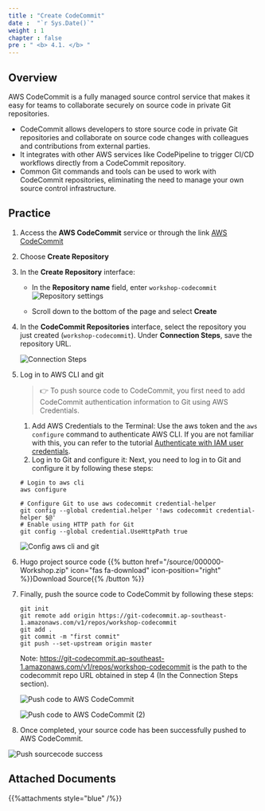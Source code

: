 ```yaml
---
title : "Create CodeCommit"
date :  "`r Sys.Date()`" 
weight : 1
chapter : false
pre : " <b> 4.1. </b> "
---
```

## Overview

AWS CodeCommit is a fully managed source control service that makes it easy for teams to collaborate securely on source code in private Git repositories.
- CodeCommit allows developers to store source code in private Git repositories and collaborate on source code changes with colleagues and contributions from external parties.
- It integrates with other AWS services like CodePipeline to trigger CI/CD workflows directly from a CodeCommit repository.
- Common Git commands and tools can be used to work with CodeCommit repositories, eliminating the need to manage your own source control infrastructure.

## Practice

1. Access the **AWS CodeCommit** service or through the link [AWS CodeCommit](https://console.aws.amazon.com/codesuite/codecommit/repositories)

2. Choose **Create Repository**

3. In the **Create Repository** interface:
   
    - In the **Repository name** field, enter `workshop-codecommit`
    ![Repository settings](/images/4-cicd/4.1-codecommit/4.1.1-create.png)

    - Scroll down to the bottom of the page and select **Create**

4. In the **CodeCommit Repositories** interface, select the repository you just created (`workshop-codecommit`). Under **Connection Steps**, save the repository URL.

    ![Connection Steps](/images/4-cicd/4.1-codecommit/4.1.2-connection.png)

5. Log in to AWS CLI and git

    > 👉 To push source code to CodeCommit, you first need to add CodeCommit authentication information to Git using AWS Credentials.
    
    1. Add AWS Credentials to the Terminal: Use the aws token and the `aws configure` command to authenticate AWS CLI. If you are not familiar with this, you can refer to the tutorial [Authenticate with IAM user credentials](https://docs.aws.amazon.com/cli/latest/userguide/cli-authentication-user.html).
   2. Log in to Git and configure it: Next, you need to log in to Git and configure it by following these steps:

    ```shell
    # Login to aws cli
    aws configure

    # Configure Git to use aws codecommit credential-helper
    git config --global credential.helper '!aws codecommit credential-helper $@'
    # Enable using HTTP path for Git
    git config --global credential.UseHttpPath true
    ```
    ![Config aws cli and git](/images/4-cicd/4.1-codecommit/4.1.3-cli-config.png)

6. Hugo project source code {{% button href="/source/000000-Workshop.zip" icon="fas fa-download" icon-position="right" %}}Download Source{{% /button %}}

7. Finally, push the source code to CodeCommit by following these steps:

    ```shell
    git init
    git remote add origin https://git-codecommit.ap-southeast-1.amazonaws.com/v1/repos/workshop-codecommit
    git add .
    git commit -m "first commit"
    git push --set-upstream origin master
    ```

    Note: https://git-codecommit.ap-southeast-1.amazonaws.com/v1/repos/workshop-codecommit is the path to the codecommit repo URL obtained in step 4 (In the Connection Steps section).
  
    ![Push code to AWS CodeCommit](/images/4-cicd/4.1-codecommit/4.1.4-git-commit.png)
  
    ![Push code to AWS CodeCommit (2)](/images/4-cicd/4.1-codecommit/4.1.5-git-commit.png)

8. Once completed, your source code has been successfully pushed to AWS CodeCommit.

![Push sourcecode success](/images/4-cicd/4.1-codecommit/4.1.6-commit-success.png)

## Attached Documents

{{%attachments style="blue" /%}}